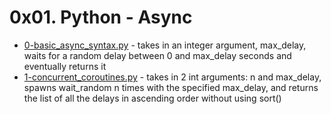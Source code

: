 # 0x01. Python - Async
- [0-basic_async_syntax.py](0-basic_async_syntax.py) - takes in an integer argument, max_delay, waits for a random delay between 0 and max_delay seconds and eventually returns it
- [1-concurrent_coroutines.py](1-concurrent_coroutines.py) - takes in 2 int arguments: n and max_delay, spawns wait_random n times with the specified max_delay, and returns the list of all the delays in ascending order without using sort()